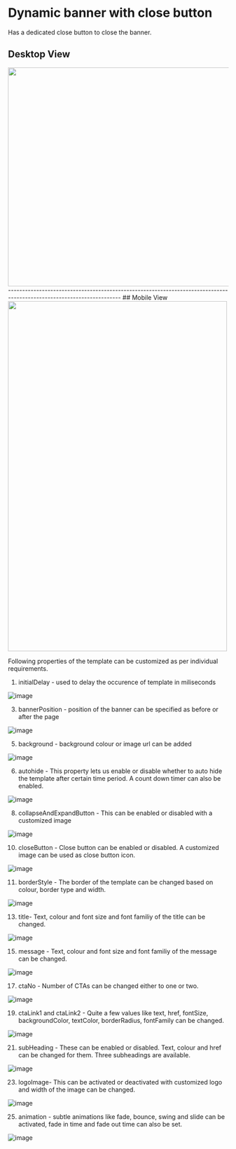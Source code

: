 # Dynamic banner with close button
Has a dedicated close button to close the banner.

## Desktop View
<img src="https://user-images.githubusercontent.com/101316657/165224998-9f234f83-0ed1-496a-8fbd-01ff74caffcb.png" width="1000" height="500">
----------------------------------------------------------------------------------------------------------------------
## Mobile View
<img src="https://user-images.githubusercontent.com/101316657/165225094-b831afb0-924d-45c6-bfe4-4953ad1e6120.png" width="500" height="800">

Following properties of the template can be customized as per individual requirements.

1. initialDelay - used to delay the occurence of template in miliseconds

![image](https://user-images.githubusercontent.com/101316657/165224163-ef29e793-ea81-407d-a620-61d525d1cbda.png)


3. bannerPosition - position of the banner can be specified as before or after the page

![image](https://user-images.githubusercontent.com/101316657/165223795-7f9f0c1d-59b8-4a12-ae03-09ab3ff9a770.png)

5. background - background colour or image url can be added

![image](https://user-images.githubusercontent.com/101316657/165223735-0fbee6e4-1368-4059-9967-7da004c26438.png)

6. autohide - This property lets us enable or disable whether to auto hide the template after certain time period. A count down timer can also be enabled. 

![image](https://user-images.githubusercontent.com/101316657/165223833-4dfb6790-3a3a-47bf-b7bf-54c2887a4719.png)

8. collapseAndExpandButton - This can be enabled or disabled with a customized image

![image](https://user-images.githubusercontent.com/101316657/165223890-323e6a7f-4454-4dfa-8c91-4e4d361b3aa9.png)

10. closeButton - Close button can be enabled or disabled. A customized image can be used as close button icon. 

![image](https://user-images.githubusercontent.com/101316657/165223867-12d81938-8eae-42bf-b0a5-c9a4563f2c61.png)

11. borderStyle - The border of the template can be changed based on colour, border type and width. 

![image](https://user-images.githubusercontent.com/101316657/165223930-d038f2c5-4c64-43f9-b922-dbe4113a9d0a.png)

13. title- Text, colour and font size and font familiy of the title can be changed.

![image](https://user-images.githubusercontent.com/101316657/165223947-c72162a6-08bd-4341-9039-841e122bd5cd.png)

15. message - Text, colour and font size and font familiy of the message can be changed.

![image](https://user-images.githubusercontent.com/101316657/165223975-1d5ca4b7-7736-4f1f-81cd-4d1262f1b36f.png)

17. ctaNo - Number of CTAs can be changed either to one or two. 

![image](https://user-images.githubusercontent.com/101316657/165223996-b5210148-c8b8-4732-b7d5-a0cd5c6075f5.png)

19. ctaLink1 and ctaLink2 - Quite a few values like text, href, fontSize, backgroundColor, textColor, borderRadius, fontFamily can be changed. 

![image](https://user-images.githubusercontent.com/101316657/165224014-9da81f33-6a8b-4320-bc3b-9a18966bf3f9.png)

21. subHeading - These can be enabled or disabled. Text, colour and href can be changed for them. Three subheadings are available.

![image](https://user-images.githubusercontent.com/101316657/165224039-ec87b3a8-a193-4232-8186-4d2ac4501f26.png)

23. logoImage- This can be activated or deactivated with customized logo and width of the image can be changed. 

![image](https://user-images.githubusercontent.com/101316657/165224065-ece24371-af07-41c1-ac3e-8486a5e58aa1.png)

25. animation - subtle animations like fade, bounce, swing and slide can be activated, fade in time and fade out time can also be set.

![image](https://user-images.githubusercontent.com/101316657/165224083-942505df-f1df-42f0-99db-4a66f6e5c442.png)

